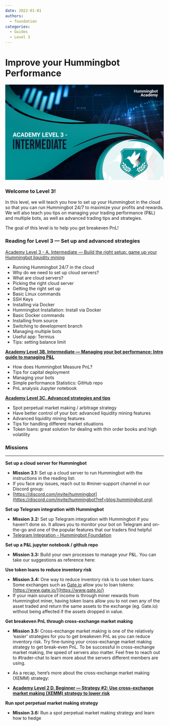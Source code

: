 ```yaml
---
date: 2022-01-01
authors:
  - foundation
categories:
  - Guides
  - Level 3
---
```


# Improve your Hummingbot Performance
![cover](cover.jpg)

### Welcome to **Level 3**!
In this level, we will teach you how to set up your Hummingbot in the cloud so that you can run Hummingbot 24/7 to maximize your profits and rewards. We will also teach you tips on managing your trading performance (P&L) and multiple bots, as well as advanced trading tips and strategies.

The goal of this level is to help you get breakeven PnL!

<!-- more -->

### Reading for Level 3 — Set up and advanced strategies

[Academy Level 3 - A. Intermediate — Build the right setup: game up your Hummingbot liquidity mining](../2022-01-level-3-a-intermediate-build-the-right-setup-game-up-your-hummingbot/index.md)

- Running Hummingbot 24/7 in the cloud
- Why do we need to set up cloud servers?
- What are cloud servers?
- Picking the right cloud server
- Getting the right set up
- Basic Linux commands
- SSH Keys
- Installing via Docker
- Hummingbot Installation: Install via Docker
- Basic Docker commands
- Installing from source
- Switching to development branch
- Managing multiple bots
- Useful app: Termius
- Tips: setting balance limit


**[Academy Level 3B. Intermediate — Managing your bot performance: Intro guide to managing P&L](../2022-01-level-3-b-intermediate-managing-your-bot-performance-intro-guide-to/index.md)**

- How does Hummingbot Measure PnL?
- Tips for capital deployment
- Managing your bots
- Simple performance Statistics: GitHub repo
- PnL analysis Jupyter notebook

**[Academy Level 3C. Advanced strategies and tips](../2022-01-level-3-c-advanced-strategies-and-tips/index.md)**
- Spot perpetual market making / arbitrage strategy
- Have better control of your bot: advanced liquidity mining features
- Advanced liquidity mining features
- Tips for handling different market situations
- Token loans: great solution for dealing with thin order books and high volatility

### Missions
---
**Set up a cloud server for Hummingbot**
- **Mission 3.1:** Set up a cloud server to run Hummingbot with the instructions in the reading list:
- If you face any issues, reach out to #miner-support channel in our Discord group:
- [https://discord.com/invite/hummingbot](https://discord.com/invite/hummingbot?ref=blog.hummingbot.org)

**Set up Telegram integration with Hummingbot**
- **Mission 3.2:** Set up Telegram integration with Hummingbot if you haven’t done so. It allows you to monitor your bot on Telegram and on-the-go and one of the popular features that our traders find helpful
- [Telegram Integration - Hummingbot Foundation](/global-configs/telegram.md)

**Set up a P&L jupyter notebook / github repo**
- **Mission 3.3:** Build your own processes to manage your P&L. You can take our suggestions as reference here:

**Use token loans to reduce inventory risk**
- **Mission 3.4:** One way to reduce inventory risk is to use token loans. Some exchanges such as [Gate.io](http://gate.io/?ref=blog.hummingbot.org) allow you to loan tokens: [https://www.gate.io/](https://www.gate.io/)
- If your main source of income is through miner rewards from Hummingbot miner, having token loans allow you to not own any of the asset traded and return the same assets to the exchange (eg. Gate.io) without being affected if the assets dropped in value.

**Get breakeven PnL through cross-exchange market making**
- **Mission 3.5:** Cross-exchange market making is one of the relatively ‘easier’ strategies for you to get breakeven PnL as you can reduce inventory risk. Try fine-tuning your cross-exchange market making strategy to get break-even PnL. To be successful in cross-exchange market making, the speed of servers also matter. Feel free to reach out to #trader-chat to learn more about the servers different members are using.
- As a recap, here’s more about the cross-exchange market making (XEMM) strategy:

- **[Academy Level 2 D. Beginner — Strategy #2: Use cross-exchange market making (XEMM) strategy to lower risk](../2022-01-level-2-d-beginner-strategy-2-use-cross-exchange-market-making-xemm/index.md)**

**Run spot perpetual market making strategy**
- **Mission 3.6:** Run a spot perpetual market making strategy and learn how to hedge


